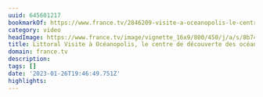 ```yaml
---
uuid: 645601217
bookmarkOf: https://www.france.tv/2846209-visite-a-oceanopolis-le-centre-de-decouverte-des-oceans.html#xtor=AL-85-%5Bpartage_video%5D
category: video
headImage: https://www.france.tv/image/vignette_16x9/800/450/j/a/s/8b74d367-php6yesaj.jpg
title: Littoral Visite à Océanopolis, le centre de découverte des océans
domain: france.tv
description: 
tags: []
date: '2023-01-26T19:46:49.751Z'
highlights: 
---
```



